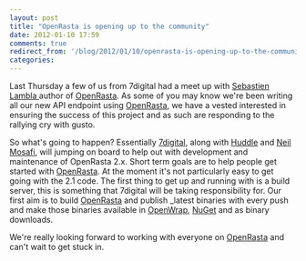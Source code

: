 ```yaml
---
layout: post
title: "OpenRasta is opening up to the community"
date: 2012-01-10 17:59
comments: true
redirect_from: '/blog/2012/01/10/openrasta-is-opening-up-to-the-community/'
categories: 
---
```


Last Thursday a few of us from 7digital had a meet up with [Sebastien Lambla ][1]author of [OpenRasta][2].
As some of you may know we're been writing all our new API endpoint using [OpenRasta][2], we have a vested interested in ensuring the success of this project and as such are responding to the rallying cry with gusto.

So what's going to happen? Essentially [7digital][3], along with [Huddle][4] and [Neil Mosafi][5], will jumping on board to help out with development and maintenance of OpenRasta 2.x. Short term goals are to help people get started with [OpenRasta][2]. At the moment it's not particularly easy to get going with the 2.1 code. The first thing to get up and running with is a build server, this is something that 7digital will be taking responsibility for. Our first aim is to build [OpenRasta][2] and publish _latest binaries with every push and make those binaries available in [OpenWrap][6], [NuGet][7] and as binary downloads.

We're really looking forward to working with everyone on [OpenRasta][2] and can't wait to get stuck in.

 [1]: http://serialseb.blogspot.com/
 [2]: http://openrasta.org/
 [3]: http://blogs.7digital.com/dev/
 [4]: http://www.huddle.com/blog/category/huddle/development-huddle/
 [5]: http://neilmosafi.blogspot.com/
 [6]: http://www.openwrap.org/
 [7]: http://nuget.org/  